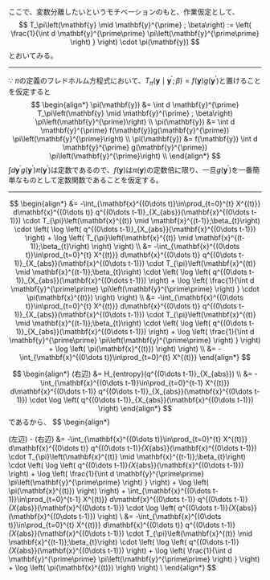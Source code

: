 ここで、変数分離したいというモチベーションのもと、作業仮定として、
$$
T_\pi\left(\mathbf{y} \mid \mathbf{y}^{\prime} ; \beta\right) :=
        \left(
                \frac{1}{\int d \mathbf{y}^{\prime\prime} \pi\left(\mathbf{y}^{\prime\prime} \right) }
        \right) \cdot \pi(\mathbf{y})
$$
とおいてみる。

---
$∵$
$\pi$の定義のフレドホルム方程式において、$T_\pi\left(\mathbf{y} \mid \mathbf{y}^{\prime} ; \beta\right) = f(\mathbf{y})g(\mathbf{y}^{\prime})$と置けることを仮定すると
$$
\begin{align*}
\pi(\mathbf{y}) &= \int d \mathbf{y}^{\prime} T_\pi\left(\mathbf{y} \mid \mathbf{y}^{\prime} ; \beta\right) \pi\left(\mathbf{y}^{\prime}\right) \\
\pi(\mathbf{y}) &= \int d \mathbf{y}^{\prime} f(\mathbf{y})g(\mathbf{y}^{\prime}) \pi\left(\mathbf{y}^{\prime}\right) \\
\pi(\mathbf{y}) &= f(\mathbf{y}) \int d \mathbf{y}^{\prime} g(\mathbf{y}^{\prime}) \pi\left(\mathbf{y}^{\prime}\right) \\
\end{align*}
$$
$\int d \mathbf{y}^{\prime} g(\mathbf{y}^{\prime}) \pi\left(\mathbf{y}^{\prime}\right)$は定数であるので、$f(\mathbf{y})$は$\pi(\mathbf{y})$の定数倍に限り、一旦$g(\mathbf{y}^{\prime})$を一番簡単なものとして定数関数であることを仮定する。

---
$$
\begin{align*}
&= -\int_{\mathbf{x}^{(0\dots t)}\in\prod_{t=0}^{t} X^{(t)}} d\mathbf{x}^{(0\dots t)}
        q^{(0\dots t-1)}_{X_{abs}}(\mathbf{x}^{(0\dots t-1)}) \cdot T_{\pi}\left(\mathbf{x}^{(t)} \mid \mathbf{x}^{(t-1)};\beta_{t}\right)
        \cdot \left(
                \log \left(
                        q^{(0\dots t-1)}_{X_{abs}}(\mathbf{x}^{(0\dots t-1)})
                \right)
                + \log \left(
                        T_{\pi}\left(\mathbf{x}^{(t)} \mid \mathbf{x}^{(t-1)};\beta_{t}\right)
                \right)
        \right) \\
&= -\int_{\mathbf{x}^{(0\dots t)}\in\prod_{t=0}^{t} X^{(t)}} d\mathbf{x}^{(0\dots t)}
        q^{(0\dots t-1)}_{X_{abs}}(\mathbf{x}^{(0\dots t-1)}) \cdot T_{\pi}\left(\mathbf{x}^{(t)} \mid \mathbf{x}^{(t-1)};\beta_{t}\right)
        \cdot \left(
                \log \left(
                        q^{(0\dots t-1)}_{X_{abs}}(\mathbf{x}^{(0\dots t-1)})
                \right)
                + \log \left(
                        \frac{1}{\int d \mathbf{y}^{\prime\prime} \pi\left(\mathbf{y}^{\prime\prime} \right) }
                        \cdot \pi(\mathbf{x}^{(t)})
                \right)
        \right) \\
&= -\int_{\mathbf{x}^{(0\dots t)}\in\prod_{t=0}^{t} X^{(t)}} d\mathbf{x}^{(0\dots t)}
        q^{(0\dots t-1)}_{X_{abs}}(\mathbf{x}^{(0\dots t-1)}) \cdot T_{\pi}\left(\mathbf{x}^{(t)} \mid \mathbf{x}^{(t-1)};\beta_{t}\right)
        \cdot \left(
                \log \left(
                        q^{(0\dots t-1)}_{X_{abs}}(\mathbf{x}^{(0\dots t-1)})
                \right)
                + \log \left(
                        \frac{1}{\int d \mathbf{y}^{\prime\prime} \pi\left(\mathbf{y}^{\prime\prime} \right) }
                \right)
                + \log \left(
                        \pi(\mathbf{x}^{(t)})
                \right)
        \right) \\
&= -\int_{\mathbf{x}^{(0\dots t)}\in\prod_{t=0}^{t} X^{(t)}}
\end{align*}
$$

$$
\begin{align*}
(右辺) &= H_{entropy}(q^{(0\dots t-1)}_{X_{abs}}) \\
&= -\int_{\mathbf{x}^{(0\dots t-1)}\in\prod_{t=0}^{t-1} X^{(t)}} d\mathbf{x}^{(0\dots t-1)} q^{(0\dots t-1)}_{X_{abs}}(\mathbf{x}^{(0\dots t-1)}) \cdot \log \left( q^{(0\dots t-1)}_{X_{abs}}(\mathbf{x}^{(0\dots t-1)}) \right)
\end{align*}
$$
であるから、
$$
\begin{align*}

(左辺) - (右辺) &= -\int_{\mathbf{x}^{(0\dots t)}\in\prod_{t=0}^{t} X^{(t)}} d\mathbf{x}^{(0\dots t)}
        q^{(0\dots t-1)}_{X_{abs}}(\mathbf{x}^{(0\dots t-1)}) \cdot T_{\pi}\left(\mathbf{x}^{(t)} \mid \mathbf{x}^{(t-1)};\beta_{t}\right)
        \cdot \left(
                \log \left(
                        q^{(0\dots t-1)}_{X_{abs}}(\mathbf{x}^{(0\dots t-1)})
                \right)
                + \log \left(
                        \frac{1}{\int d \mathbf{y}^{\prime\prime} \pi\left(\mathbf{y}^{\prime\prime} \right) }
                \right)
                + \log \left(
                        \pi(\mathbf{x}^{(t)})
                \right)
        \right)
        + \int_{\mathbf{x}^{(0\dots t-1)}\in\prod_{t=0}^{t-1} X^{(t)}} d\mathbf{x}^{(0\dots t-1)} q^{(0\dots t-1)}_{X_{abs}}(\mathbf{x}^{(0\dots t-1)}) \cdot \log \left( q^{(0\dots t-1)}_{X_{abs}}(\mathbf{x}^{(0\dots t-1)}) \right) \\
&= -\int_{\mathbf{x}^{(0\dots t)}\in\prod_{t=0}^{t} X^{(t)}} d\mathbf{x}^{(0\dots t)}
        q^{(0\dots t-1)}_{X_{abs}}(\mathbf{x}^{(0\dots t-1)}) \cdot T_{\pi}\left(\mathbf{x}^{(t)} \mid \mathbf{x}^{(t-1)};\beta_{t}\right)
        \cdot \left(
                \log \left(
                        q^{(0\dots t-1)}_{X_{abs}}(\mathbf{x}^{(0\dots t-1)})
                \right)
                + \log \left(
                        \frac{1}{\int d \mathbf{y}^{\prime\prime} \pi\left(\mathbf{y}^{\prime\prime} \right) }
                \right)
                + \log \left(
                        \pi(\mathbf{x}^{(t)})
                \right)
        \right) \\
\end{align*}
$$


